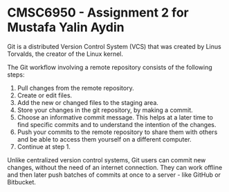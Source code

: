 # CMSC6950 - Assignment 2 for Mustafa Yalin Aydin
Git is a distributed Version Control System (VCS) that was created by
Linus Torvalds, the creator of the Linux kernel.

The Git workflow involving a remote repository consists of
the following steps:
1. Pull changes from the remote repository.
2. Create or edit files.
3. Add the new or changed files to the staging area.
4. Store your changes in the git repository, by making a commit.
5. Choose an informative commit message. This helps at a later
time to find specific commits and to understand the intention
of the changes.
6. Push your commits to the remote repository to share them
with others and be able to access them yourself on a different
computer.
7. Continue at step 1.

Unlike centralized version control systems, Git users can commit
new changes, without the need of an internet connection.
They can work offline and then later push batches of commits at
once to a server - like GitHub or Bitbucket.
